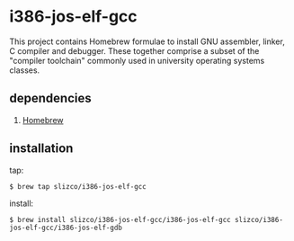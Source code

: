 # i386-jos-elf-gcc
This project contains Homebrew formulae to install GNU assembler, linker, C compiler and debugger. These together comprise a subset of the "compiler toolchain" commonly used in university operating systems classes.

## dependencies
  1. [Homebrew](https://brew.sh/)

## installation
tap:
```
$ brew tap slizco/i386-jos-elf-gcc
```
install:
```
$ brew install slizco/i386-jos-elf-gcc/i386-jos-elf-gcc slizco/i386-jos-elf-gcc/i386-jos-elf-gdb
```
